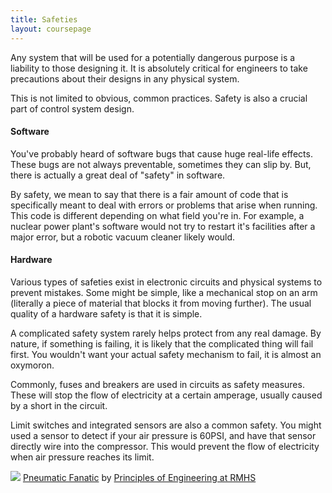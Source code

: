 ```yaml
---
title: Safeties
layout: coursepage
---
```


Any system that will be used for a potentially dangerous purpose is a liability to those designing it. It is absolutely critical for engineers to take precautions about their designs in any physical system.

This is not limited to obvious, common practices. Safety is also a crucial part of control system design.

#### Software
You've probably heard of software bugs that cause huge real-life effects. These bugs are not always preventable, sometimes they can slip by. But, there is actually a great deal of "safety" in software.

By safety, we mean to say that there is a fair amount of code that is specifically meant to deal with errors or problems that arise when running. This code is different depending on what field you're in. For example, a nuclear power plant's software would not try to restart it's facilities after a major error, but a robotic vacuum cleaner likely would.

#### Hardware
Various types of safeties exist in electronic circuits and physical systems to prevent mistakes. Some might be simple, like a mechanical stop on an arm (literally a piece of material that blocks it from moving further). The usual quality of a hardware safety is that it is simple.

A complicated safety system rarely helps protect from any real damage. By nature, if something is failing, it is likely that the complicated thing will fail first. You wouldn't want your actual safety mechanism to fail, it is almost an oxymoron.

Commonly, fuses and breakers are used in circuits as safety measures. These will stop the flow of electricity at a certain amperage, usually caused by a short in the circuit.

Limit switches and integrated sensors are also a common safety. You might used a sensor to detect if your air pressure is 60PSI, and have that sensor directly wire into the compressor. This would prevent the flow of electricity when air pressure reaches its limit.

<div class="credited">
<img src="http://i48.tinypic.com/23wltx.jpg">
<a href="http://rmhspoe.blogspot.ca/2014/05/pneumatic-fanatic.html">Pneumatic Fanatic</a> by <a href="http://rmhspoe.blogspot.ca/">Principles of Engineering at RMHS</a>
</div>
